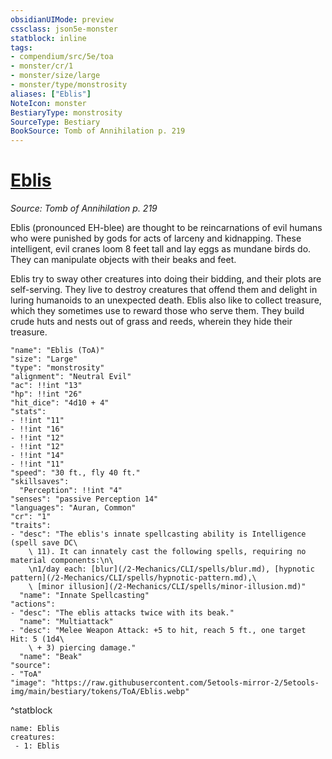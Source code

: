 ```yaml
---
obsidianUIMode: preview
cssclass: json5e-monster
statblock: inline
tags:
- compendium/src/5e/toa
- monster/cr/1
- monster/size/large
- monster/type/monstrosity
aliases: ["Eblis"]
NoteIcon: monster
BestiaryType: monstrosity
SourceType: Bestiary
BookSource: Tomb of Annihilation p. 219
---
```

# [Eblis](2-Mechanics/CLI/bestiary/monstrosity/eblis-toa.md)
*Source: Tomb of Annihilation p. 219*  

Eblis (pronounced EH-blee) are thought to be reincarnations of evil humans who were punished by gods for acts of larceny and kidnapping. These intelligent, evil cranes loom 8 feet tall and lay eggs as mundane birds do. They can manipulate objects with their beaks and feet.

Eblis try to sway other creatures into doing their bidding, and their plots are self-serving. They live to destroy creatures that offend them and delight in luring humanoids to an unexpected death. Eblis also like to collect treasure, which they sometimes use to reward those who serve them. They build crude huts and nests out of grass and reeds, wherein they hide their treasure.

```statblock
"name": "Eblis (ToA)"
"size": "Large"
"type": "monstrosity"
"alignment": "Neutral Evil"
"ac": !!int "13"
"hp": !!int "26"
"hit_dice": "4d10 + 4"
"stats":
- !!int "11"
- !!int "16"
- !!int "12"
- !!int "12"
- !!int "14"
- !!int "11"
"speed": "30 ft., fly 40 ft."
"skillsaves":
  "Perception": !!int "4"
"senses": "passive Perception 14"
"languages": "Auran, Common"
"cr": "1"
"traits":
- "desc": "The eblis's innate spellcasting ability is Intelligence (spell save DC\
    \ 11). It can innately cast the following spells, requiring no material components:\n\
    \n1/day each: [blur](/2-Mechanics/CLI/spells/blur.md), [hypnotic pattern](/2-Mechanics/CLI/spells/hypnotic-pattern.md),\
    \ [minor illusion](/2-Mechanics/CLI/spells/minor-illusion.md)"
  "name": "Innate Spellcasting"
"actions":
- "desc": "The eblis attacks twice with its beak."
  "name": "Multiattack"
- "desc": "Melee Weapon Attack: +5 to hit, reach 5 ft., one target Hit: 5 (1d4\
    \ + 3) piercing damage."
  "name": "Beak"
"source":
- "ToA"
"image": "https://raw.githubusercontent.com/5etools-mirror-2/5etools-img/main/bestiary/tokens/ToA/Eblis.webp"
```
^statblock

```encounter-table
name: Eblis
creatures:
 - 1: Eblis
```